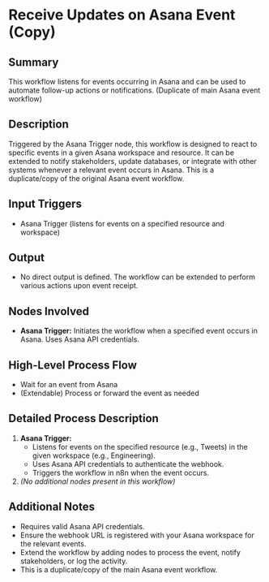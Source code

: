 # Receive Updates on Asana Event (Copy)

## Summary
This workflow listens for events occurring in Asana and can be used to automate follow-up actions or notifications. (Duplicate of main Asana event workflow)

## Description
Triggered by the Asana Trigger node, this workflow is designed to react to specific events in a given Asana workspace and resource. It can be extended to notify stakeholders, update databases, or integrate with other systems whenever a relevant event occurs in Asana. This is a duplicate/copy of the original Asana event workflow.

## Input Triggers
- Asana Trigger (listens for events on a specified resource and workspace)

## Output
- No direct output is defined. The workflow can be extended to perform various actions upon event receipt.

## Nodes Involved
- **Asana Trigger:** Initiates the workflow when a specified event occurs in Asana. Uses Asana API credentials.

## High-Level Process Flow
- Wait for an event from Asana
- (Extendable) Process or forward the event as needed

## Detailed Process Description
1. **Asana Trigger:**
    - Listens for events on the specified resource (e.g., Tweets) in the given workspace (e.g., Engineering).
    - Uses Asana API credentials to authenticate the webhook.
    - Triggers the workflow in n8n when the event occurs.
2. *(No additional nodes present in this workflow)*

## Additional Notes
- Requires valid Asana API credentials.
- Ensure the webhook URL is registered with your Asana workspace for the relevant events.
- Extend the workflow by adding nodes to process the event, notify stakeholders, or log the activity.
- This is a duplicate/copy of the main Asana event workflow.
